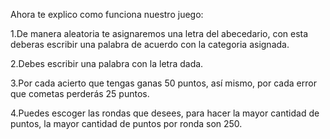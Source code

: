 Ahora te explico como funciona nuestro juego: 
  
1.De manera aleatoria te 
asignaremos una letra del abecedario, con esta deberas escribir una palabra de acuerdo con la categoria asignada.

2.Debes escribir una palabra con la letra dada.

3.Por cada acierto que tengas ganas 50 puntos, así mismo, por cada error que cometas perderás 25 puntos.

4.Puedes escoger las rondas que desees, para hacer la mayor cantidad de puntos, la mayor cantidad de puntos por ronda son 250.